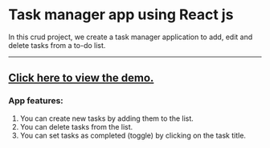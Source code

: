 # Task manager app using React js

In this crud project, we create a task manager application to add, edit and delete tasks from a to-do list. 

---
## [Click here to view the demo.](https://ibtisamz.github.io/Task-manager-react.js)
### App features:
1) You can create new tasks by adding them to the list.
2) You can delete tasks from the list.
3) You can set tasks as completed (toggle) by clicking on the task title.
